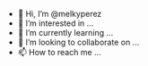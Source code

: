 - 👋 Hi, I’m @melkyperez
- 👀 I’m interested in ...
- 🌱 I’m currently learning ...
- 💞️ I’m looking to collaborate on ...
- 📫 How to reach me ...

<!---
melkyperez/melkyperez is a ✨ special ✨ repository because its `README.md` (this file) appears on your GitHub profile.
You can click the Preview link to take a look at your changes.
--->
